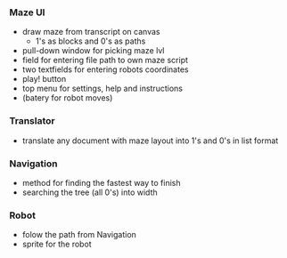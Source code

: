 ### Maze UI
  - draw maze from transcript on canvas
    - 1's as blocks and 0's as paths
  - pull-down window for picking maze lvl
  - field for entering file path to own maze script
  - two textfields for entering robots coordinates 
  - play! button
  - top menu for settings, help and instructions
  - (batery for robot moves)

### Translator 
  - translate any document with maze layout into 1's and 0's in list format

### Navigation
  - method for finding the fastest way to finish
  - searching the tree (all 0's) into width

### Robot 
  - folow the path from Navigation
  - sprite for the robot
